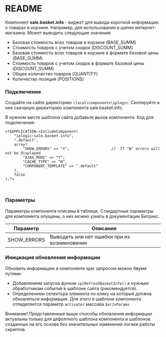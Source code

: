# README #

Компонент **sale.basket.info** - виджет для вывода короткой информации о товарах в корзине. Например, для использования в шапке интернет-магазина. Может выводить следующие значения:

* Базовая стоимость всех товаров в корзине (BASE_SUMM)
* Стоимость товаров с учетом скидок (DISCOUNT_SUMM)
* Базовая стоимость всех товаров в корзине в формате базовой цены (BASE_SUMM)
* Стоимость товаров с учетом скидок в формате базовой цены (DISCOUNT_SUMM)
* Общее количество товаров (QUANTITY)
* Количество позиций (POSITIONS)


### Подключение ###

Создайте на сайте директорию `\local\components\iplogic`. Скопируйте в нее скачаную директорию компонента sale.basket.info.

В нужном месте шаблона сайта добавьте вызов компонента. Код для подключения:

```
<?$APPLICATION->IncludeComponent(
    "iplogic:sale.basket.info",
    ".default", 
    array(
        "SHOW_ERRORS" => "Y",                   //  If "N" errors will not be displayed
        "AJAX_MODE" => "Y",
        "CACHE_TYPE" => "N",
        "COMPONENT_TEMPLATE" => ".default"
    ),
    false
);?>



```

### Параметры ###

Параметры компонента описаны в таблице. Стандартные параметры для компонента опущены, о них можно узнать в документации Битрикс.

| Параметр | Описание                    |
| ------------- | ------------------------------ |
| SHOW_ERRORS   | Выводить или нет ошибки при их возникновении     |


### Инициация обновления информации ###

Обновить информацию в компоненте ajax запросом можно бвумя путями:

* Добавлением запуска функии `iplRefreshBasketInfo()` к нужным обработчикам событий в шаблоне сайта (рекомендуется).
* Определением селектора элемента по клику на который должна обновляться информация. Для этого в шаблоне компонента отпеделяется параметр `activator` массива `$arJsParams`

Внимание! Представленные выше способы обновления информации актуальны только для дефолтного шаблона компонента и шаблонов созданных на его основе без значительных изменений логики работы скриптов.